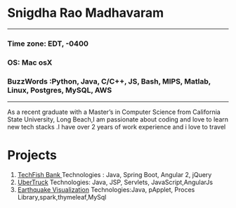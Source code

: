 # **Snigdha Rao Madhavaram**
***

### Time zone: EDT, -0400
### OS: Mac osX
### BuzzWords :Python, Java, C/C++, JS, Bash, MIPS, Matlab, Linux, Postgres, MySQL, AWS
***
As a recent graduate with a Master’s in Computer Science from California State University, Long Beach,I am passionate about coding and love to learn new tech stacks .I have  over 2 years of work experience and i love to travel
# Projects
1. [TechFish Bank ](https://goo.gl/MmY1DK)
    Technologies : Java, Spring Boot, Angular 2, jQuery
2. [UberTruck]( https://goo.gl/N4xqxT) 
    Technologies: Java, JSP, Servlets, JavaScript,AngularJs
3. [Earthquake Visualization](https://goo.gl/TrbN7L.)
    Technologies:Java, pApplet, Proces Library,spark,thymeleaf,MySql

